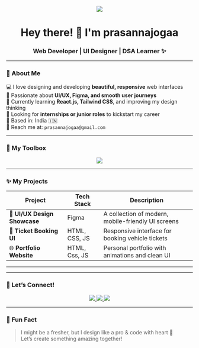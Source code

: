 <!-- Banner -->
<p align="center">
  <img src="https://readme-typing-svg.herokuapp.com?font=Fira+Code&size=24&pause=1000&color=F57F17&vCenter=true&width=435&lines=Hi+I'm+a+Web+Developer!;Let's+Build+Something+Beautiful!">
</p>

<h1 align="center">Hey there! 👋 I'm prasannajogaa</h1>
<h3 align="center">Web Developer | UI Designer | DSA Learner ✨</h3>

---

### 🌟 About Me

💻 I love designing and developing **beautiful, responsive** web interfaces  
🎨 Passionate about **UI/UX, Figma, and smooth user journeys**  
🌱 Currently learning **React.js, Tailwind CSS**, and improving my design thinking  
🚀 Looking for **internships or junior roles** to kickstart my career  
📍 Based in: India 🇮🇳  
📧 Reach me at: `prasannajogaa@gmail.com`

---

### 🧰 My Toolbox

<p align="center">
  <img src="https://skillicons.dev/icons?i=html,css,js,react,tailwind,figma,vscode,github,git,bootstrap" />
</p>

---

### ✨ My Projects

| Project | Tech Stack | Description |
|--------|------------|-------------|
| 🎨 **UI/UX Design Showcase** | Figma | A collection of modern, mobile-friendly UI screens |
| 🚌 **Ticket Booking UI** | HTML, CSS, JS | Responsive interface for booking vehicle tickets |
| 🌐 **Portfolio Website** | HTML, Css, JS | Personal portfolio with animations and clean UI |

---


---

### 🤝 Let’s Connect!

<p align="center">
  <a href="https://https://www.linkedin.com/in/laxmiprasanna-joga-" target="_blank">
    <img src="https://img.shields.io/badge/-LinkedIn-blue?style=for-the-badge&logo=linkedin" />
  </a>
  <a href="mailto:your.prasannajogaa@gmail.com">
    <img src="https://img.shields.io/badge/-Gmail-D14836?style=for-the-badge&logo=gmail&logoColor=white" />
  </a>
  <a href="#" target="_blank">
    <img src="https://img.shields.io/badge/-Instagram-E4405F?style=for-the-badge&logo=instagram&logoColor=white" />
  </a>
</p>

---

### 🧠 Fun Fact

> I might be a fresher, but I design like a pro & code with heart 💖  
> Let’s create something amazing together!

